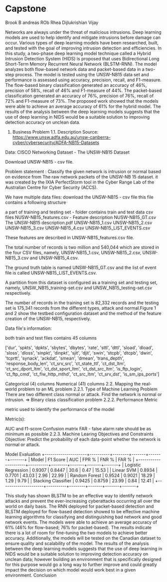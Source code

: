 # Capstone

Brook B andreas 
ROb Rhea 
Dijlukrishian Vijay 



Networks are always under the threat of malicious intrusions. Deep learning models are used to help identify and mitigate intrusions before damage can occur. Various types of deep learning models have been researched, built, and tested with the goal of improving intrusion detection and efficiencies. In this study, a two-phase deep learning model technique called a Hybrid Intrusion Detection System (HIDS) is proposed that uses Bidirectional Long Short-Term Memory Recurrent Neural Network (BLSTM-RNN). The model analyzes both flow-based network data and packet-based data in a two-step process. The model is tested using the UNSW-NB15 data set and performance is assessed using accuracy, precision, recall, and F1-measure. The flow-based binary classification generated an accuracy of 46%, precision of 58%, recall of 46% and F1-measure of 44%. The packet-based classification generated an accuracy of 76%, precision of 76%, recall of 72% and F1-measure of 73%. The proposed work showed that the models were able to achieve an average accuracy of 61% for the hybrid model. The results of the analysis between the deep learning models suggests that the use of deep learning in NIDS would be a suitable solution to improving detection accuracy on unclean data.

1. Business Problem
1.1. Description
Source: https://www.unsw.adfa.edu.au/unsw-canberra-cyber/cybersecurity/ADFA-NB15-Datasets

Data: CISCO Networking Dataset - The UNSW-NB15 Dataset

Download UNSW-NB15 - csv file.

Problem statement :
Classify the given network is intrusion or normal based on evidence from The raw network packets of the UNSW-NB 15 dataset. it was created by the IXIA PerfectStorm tool in the Cyber Range Lab of the Australian Centre for Cyber Security (ACCS).



We have multiple data files: download the UNSW-NB15 - csv file this file contains a following structure

  a part of training and testing set - folder contains train and test data csv files
  NUSW-NB15_features.csv - Feature description
  NUSW-NB15_GT.csv
  The UNSW-NB15 description.pdf
  UNSW-NB15_1.csv
  UNSW-NB15_2.csv
  UNSW-NB15_3.csv
  UNSW-NB15_4.csv
  UNSW-NB15_LIST_EVENTS.csv
  
These features are described in UNSW-NB15_features.csv file.

The total number of records is two million and 540,044 which are stored in the four CSV files, namely, UNSW-NB15_1.csv, UNSW-NB15_2.csv, UNSW-NB15_3.csv and UNSW-NB15_4.csv.

The ground truth table is named UNSW-NB15_GT.csv and the list of event file is called UNSW-NB15_LIST_EVENTS.csv.

A partition from this dataset is configured as a training set and testing set, namely, UNSW_NB15_training-set.csv and UNSW_NB15_testing-set.csv respectively.

The number of records in the training set is 82,332 records and the testing set is 175,341 records from the different types, attack and normal.Figure 1 and 2 show the testbed configuration dataset and the method of the feature creation of the UNSW-NB15, respectively.

Data file's information:

both train and test files contains 45 columns

['dur', 'spkts', 'dpkts', 'sbytes', 'dbytes', 'rate', 'sttl', 'dttl', 'sload', 'dload', 'sloss', 'dloss', 'sinpkt', 'dinpkt', 'sjit', 'djit', 'swin', 'stcpb', 'dtcpb', 'dwin', 'tcprtt', 'synack', 'ackdat', 'smean', 'dmean', 'trans_depth', 'response_body_len', 'ct_srv_src', 'ct_state_ttl', 'ct_dst_ltm', 'ct_src_dport_ltm', 'ct_dst_sport_ltm', 'ct_dst_src_ltm', 'is_ftp_login', 'ct_ftp_cmd', 'ct_flw_http_mthd', 'ct_src_ltm', 'ct_srv_dst', 'is_sm_ips_ports']

Categorical (4) columns
Numerical (41) columns
2.2. Mapping the real-world problem to an ML problem
2.2.1. Type of Machine Learning Problem
        There are two different class normal or attack. Find the network is normal or intrusion. => Binary class classification problem
2.2.2. Performance Metric

metric used to identify the performance of the model

Metric(s):

AUC and f1-score
Confusion matrix
FAR - false alarm rate should be as minimum as possible
2.2.3. Machine Learing Objectives and Constraints
        Objective: Predict the probability of each data-point whether the network is normal or attack.
        
        
Model Evaluation
+---------------------+----------+--------+-------+-------+-------+
|        Model        | F1 Score |  AUC   | FPR % | FNR % | FAR % |
+---------------------+----------+--------+-------+-------+-------+
| Logistic Regression |  0.9307  | 0.8447 |  30.6 |  0.47 | 15.53 |
|      Linear SVM     |  0.8934  | 0.7701 | 43.03 |  2.96 | 22.99 |
|    Random Forest    |  0.9524  | 0.9021 | 18.29 |  1.29 |  9.79 |
| Stacking Classifier |  0.9425  | 0.8759 | 23.99 |  0.84 | 12.41 |
+---------------------+----------+--------+-------+-------+-------+



This study has shown BLSTM to be an effective way to identify network attacks and prevent the ever-increasing cyberattacks occurring all over the world on daily basis. The RNN deployed for packet-based detection and BLSTM deployed for flow-based detection showed to be effective machine learning algorithms for classifying and distinguishing bad network and good network events. The models were able to achieve an average accuracy of 61% (46% for flow-based; 76% for packet-based). The results indicate there is a lot of room for fine-tuning the two models to achieve better accuracy. Additionally, the models will be tested on the Canadian dataset to ensure quality and scalability of the model. The results of the analysis between the deep learning models suggests that the use of deep learning in NIDS would be a suitable solution to improving detection accuracy on unclean data; however building an environment that is specifically designed for this purpose would go a long way to further improve and could greatly impact the decision on which model would work best in a given environment. 
Conclusion


